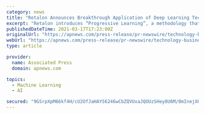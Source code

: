 ```yaml
---
category: news
title: "Retalon Announces Breakthrough Application of Deep Learning Technology in Business Specific Predictive Analytics"
excerpt: "Retalon introduces “Progressive Learning”, a methodology that makes the process of training of Neural Nets 80% more resistant to the bad data. TORONTO, March 17, 2021 /PRNewswire/ - Retalon, an award-winning AI & Predictive Analytics software provider announced a new approach to training of Neural Nets,"
publishedDateTime: 2021-03-17T17:23:00Z
originalUrl: "https://apnews.com/press-release/pr-newswire/technology-business-science-professional-services-educational-services-0d6e5bf1d8cf4438c986bddac258e316"
webUrl: "https://apnews.com/press-release/pr-newswire/technology-business-science-professional-services-educational-services-0d6e5bf1d8cf4438c986bddac258e316"
type: article

provider:
  name: Associated Press
  domain: apnews.com

topics:
  - Machine Learning
  - AI

secured: "9GSrpXpM66kf4H/cU2OfJaHAYS6246wCbZQVUxaJQOUzSHey0U6M/0mInejX0BPDD8lLckC55jdA0EleFLaAhiEFNCwvHAMdHUKUVZ36URQ7sPDoQ/3J7SO+Ns1Ejvia/heXP+w2ANGEm6JbmBhowFa0I+5OBsrxdBp1jYI7nk8E7VGrqcFEqC9mIZiCzF2JJS+QBXLU+12UBGT5g2JqJPCUWbCOGmoay5laBH1pBpGFN1zU35APEMkRrn9dJNFKgix49tGjvUAv8VOuv6P80SPkg6JP2XCs78AWXID8QoNOJW4OqqLVxMCLK5Zd5T7CGUwPAdNaiXGe39Nw/hZTgZAsweqGx4t0ZBm6fLJ/wdw=;BwffyIpRN15umim0NolaPw=="
---
```


